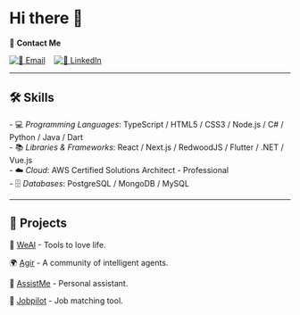 # Hi there 👋

📧 **Contact Me**  

[![📧 Email](https://img.shields.io/badge/Email-steven.zg%40outlook.com-blue?style=flat-square&logo=microsoft-outlook)](mailto:steven.zg@outlook.com) &nbsp;&nbsp; [![💼 LinkedIn](https://img.shields.io/badge/LinkedIn-Stevenzg-blue?style=flat-square&logo=linkedin)](https://www.linkedin.com/in/stevenzg/)

---

## 🛠️ Skills

\- 💻 _Programming Languages_: TypeScript / HTML5 / CSS3 / Node.js / C# / Python / Java / Dart  
\- 📚 _Libraries & Frameworks_: React / Next.js / RedwoodJS / Flutter / .NET / Vue.js  
\- ☁️ _Cloud_: AWS Certified Solutions Architect - Professional  
\- 🗄️ _Databases_: PostgreSQL / MongoDB / MySQL  

---

## 🚀 Projects

🌟 [WeAI](https://weai.life) - Tools to love life.

🌍 [Agir](https://agir.cc) - A community of intelligent agents.  

🤖 [AssistMe](https://assistme.co.nz) - Personal assistant.  

🎯 [Jobpilot](https://jobpilot.co.nz) - Job matching tool.  


<!--
**stevenzg/stevenzg** is a ✨ _special_ ✨ repository because its `README.md` (this file) appears on your GitHub profile.

Here are some ideas to get you started:

- 🔭 I’m currently working on ...
- 🌱 I’m currently learning ...
- 👯 I’m looking to collaborate on ...
- 🤔 I’m looking for help with ...
- 💬 Ask me about ...
- 📫 How to reach me: ...
- 😄 Pronouns: ...
- ⚡ Fun fact: ...
-->
